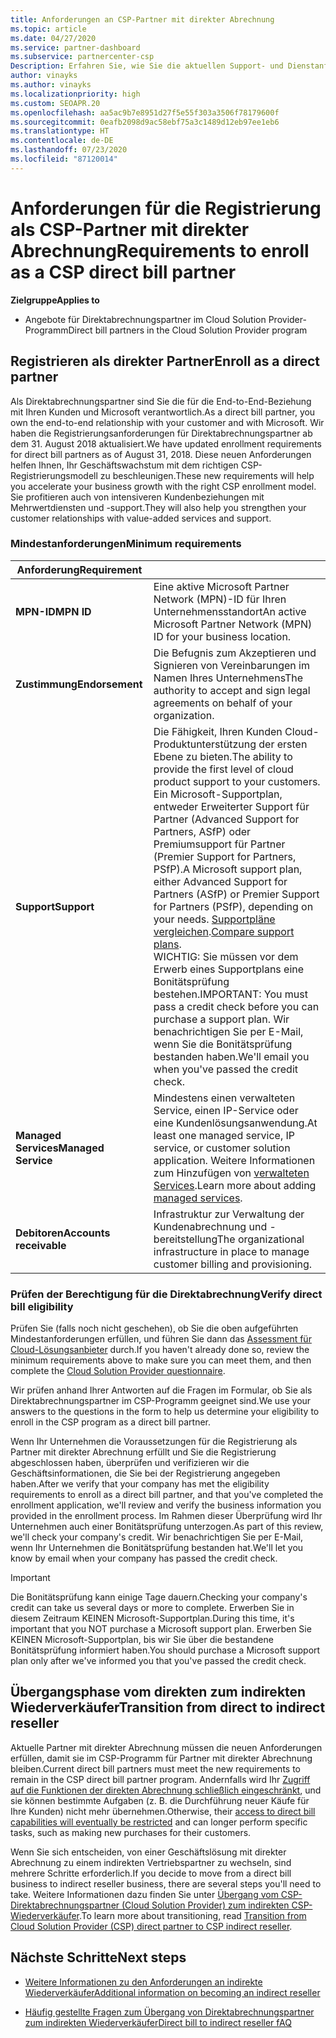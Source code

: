 ```yaml
---
title: Anforderungen an CSP-Partner mit direkter Abrechnung
ms.topic: article
ms.date: 04/27/2020
ms.service: partner-dashboard
ms.subservice: partnercenter-csp
Description: Erfahren Sie, wie Sie die aktuellen Support- und Dienstanforderungen erfüllen, um sich im Microsoft Cloud Solution Provider (CSP)-Programm als Partner mit direkter Abrechnung zu qualifizieren.
author: vinayks
ms.author: vinayks
ms.localizationpriority: high
ms.custom: SEOAPR.20
ms.openlocfilehash: aa5ac9b7e8951d27f5e55f303a3506f78179600f
ms.sourcegitcommit: 0eafb2098d9ac58ebf75a3c1489d12eb97ee1eb6
ms.translationtype: HT
ms.contentlocale: de-DE
ms.lasthandoff: 07/23/2020
ms.locfileid: "87120014"
---
```

# <a name="requirements-to-enroll-as-a-csp-direct-bill-partner"></a><span data-ttu-id="e7c23-103">Anforderungen für die Registrierung als CSP-Partner mit direkter Abrechnung</span><span class="sxs-lookup"><span data-stu-id="e7c23-103">Requirements to enroll as a CSP direct bill partner</span></span>

<span data-ttu-id="e7c23-104">**Zielgruppe**</span><span class="sxs-lookup"><span data-stu-id="e7c23-104">**Applies to**</span></span>

- <span data-ttu-id="e7c23-105">Angebote für Direktabrechnungspartner im Cloud Solution Provider-Programm</span><span class="sxs-lookup"><span data-stu-id="e7c23-105">Direct bill partners in the Cloud Solution Provider program</span></span>

## <a name="enroll-as-a-direct-partner"></a><span data-ttu-id="e7c23-106">Registrieren als direkter Partner</span><span class="sxs-lookup"><span data-stu-id="e7c23-106">Enroll as a direct partner</span></span>

<span data-ttu-id="e7c23-107">Als Direktabrechnungspartner sind Sie die für die End-to-End-Beziehung mit Ihren Kunden und Microsoft verantwortlich.</span><span class="sxs-lookup"><span data-stu-id="e7c23-107">As a direct bill partner, you own the end-to-end relationship with your customer and with Microsoft.</span></span> <span data-ttu-id="e7c23-108">Wir haben die Registrierungsanforderungen für Direktabrechnungspartner ab dem 31. August 2018 aktualisiert.</span><span class="sxs-lookup"><span data-stu-id="e7c23-108">We have updated enrollment requirements for direct bill partners as of August 31, 2018.</span></span> <span data-ttu-id="e7c23-109">Diese neuen Anforderungen helfen Ihnen, Ihr Geschäftswachstum mit dem richtigen CSP-Registrierungsmodell zu beschleunigen.</span><span class="sxs-lookup"><span data-stu-id="e7c23-109">These new requirements will help you accelerate your business growth with the right CSP enrollment model.</span></span> <span data-ttu-id="e7c23-110">Sie profitieren auch von intensiveren Kundenbeziehungen mit Mehrwertdiensten und -support.</span><span class="sxs-lookup"><span data-stu-id="e7c23-110">They will also help you strengthen your customer relationships with value-added services and support.</span></span>

### <a name="minimum-requirements"></a><span data-ttu-id="e7c23-111">Mindestanforderungen</span><span class="sxs-lookup"><span data-stu-id="e7c23-111">Minimum requirements</span></span>

|<span data-ttu-id="e7c23-112">**Anforderung**</span><span class="sxs-lookup"><span data-stu-id="e7c23-112">**Requirement**</span></span>|                             |
|--------------------------------|--------------------------------------------------------------|
|<span data-ttu-id="e7c23-113">**MPN-ID**</span><span class="sxs-lookup"><span data-stu-id="e7c23-113">**MPN ID**</span></span>   |<span data-ttu-id="e7c23-114">Eine aktive Microsoft Partner Network (MPN)-ID für Ihren Unternehmensstandort</span><span class="sxs-lookup"><span data-stu-id="e7c23-114">An active Microsoft Partner Network (MPN) ID for your business location.</span></span>    |
|<span data-ttu-id="e7c23-115">**Zustimmung**</span><span class="sxs-lookup"><span data-stu-id="e7c23-115">**Endorsement**</span></span>   |<span data-ttu-id="e7c23-116">Die Befugnis zum Akzeptieren und Signieren von Vereinbarungen im Namen Ihres Unternehmens</span><span class="sxs-lookup"><span data-stu-id="e7c23-116">The authority to accept and sign legal agreements on behalf of your organization.</span></span>|
|<span data-ttu-id="e7c23-117">**Support**</span><span class="sxs-lookup"><span data-stu-id="e7c23-117">**Support**</span></span>   |<span data-ttu-id="e7c23-118">Die Fähigkeit, Ihren Kunden Cloud-Produktunterstützung der ersten Ebene zu bieten.</span><span class="sxs-lookup"><span data-stu-id="e7c23-118">The ability to provide the first level of cloud product support to your customers.</span></span> <br/><span data-ttu-id="e7c23-119">Ein Microsoft-Supportplan, entweder Erweiterter Support für Partner (Advanced Support for Partners, ASfP) oder Premiumsupport für Partner (Premier Support for Partners, PSfP).</span><span class="sxs-lookup"><span data-stu-id="e7c23-119">A Microsoft support plan, either Advanced Support for Partners (ASfP) or Premier Support for Partners (PSfP), depending on your needs.</span></span> <span data-ttu-id="e7c23-120">[Supportpläne vergleichen](https://partner.microsoft.com/support/partnersupport).</span><span class="sxs-lookup"><span data-stu-id="e7c23-120">[Compare support plans](https://partner.microsoft.com/support/partnersupport).</span></span><br/> <span data-ttu-id="e7c23-121">WICHTIG: Sie müssen vor dem Erwerb eines Supportplans eine Bonitätsprüfung bestehen.</span><span class="sxs-lookup"><span data-stu-id="e7c23-121">IMPORTANT: You must pass a credit check before you can purchase a support plan.</span></span> <span data-ttu-id="e7c23-122">Wir benachrichtigen Sie per E-Mail, wenn Sie die Bonitätsprüfung bestanden haben.</span><span class="sxs-lookup"><span data-stu-id="e7c23-122">We'll email you when you've passed the credit check.</span></span> |
|<span data-ttu-id="e7c23-123">**Managed Services**</span><span class="sxs-lookup"><span data-stu-id="e7c23-123">**Managed Service**</span></span>   |<span data-ttu-id="e7c23-124">Mindestens einen verwalteten Service, einen IP-Service oder eine Kundenlösungsanwendung.</span><span class="sxs-lookup"><span data-stu-id="e7c23-124">At least one managed service, IP service, or customer solution application.</span></span> <span data-ttu-id="e7c23-125">Weitere Informationen zum Hinzufügen von [verwalteten Services](https://partner.microsoft.com/business-opportunities/managed-services-provider).</span><span class="sxs-lookup"><span data-stu-id="e7c23-125">Learn more about adding [managed services](https://partner.microsoft.com/business-opportunities/managed-services-provider).</span></span>|
|<span data-ttu-id="e7c23-126">**Debitoren**</span><span class="sxs-lookup"><span data-stu-id="e7c23-126">**Accounts receivable**</span></span> |<span data-ttu-id="e7c23-127">Infrastruktur zur Verwaltung der Kundenabrechnung und -bereitstellung</span><span class="sxs-lookup"><span data-stu-id="e7c23-127">The organizational infrastructure in place to manage customer billing and provisioning.</span></span>

### <a name="verify-direct-bill-eligibility"></a><span data-ttu-id="e7c23-128">Prüfen der Berechtigung für die Direktabrechnung</span><span class="sxs-lookup"><span data-stu-id="e7c23-128">Verify direct bill eligibility</span></span>

<span data-ttu-id="e7c23-129">Prüfen Sie (falls noch nicht geschehen), ob Sie die oben aufgeführten Mindestanforderungen erfüllen, und führen Sie dann das [Assessment für Cloud-Lösungsanbieter](https://partner.microsoft.com/cloud-solution-provider/assessment) durch.</span><span class="sxs-lookup"><span data-stu-id="e7c23-129">If you haven't already done so, review the minimum requirements above to make sure you can meet them, and then complete the [Cloud Solution Provider questionnaire](https://partner.microsoft.com/cloud-solution-provider/assessment).</span></span>

<span data-ttu-id="e7c23-130">Wir prüfen anhand Ihrer Antworten auf die Fragen im Formular, ob Sie als Direktabrechnungspartner im CSP-Programm geeignet sind.</span><span class="sxs-lookup"><span data-stu-id="e7c23-130">We use your answers to the questions in the form to help us determine your eligibility to enroll in the CSP program as a direct bill partner.</span></span>

<span data-ttu-id="e7c23-131">Wenn Ihr Unternehmen die Voraussetzungen für die Registrierung als Partner mit direkter Abrechnung erfüllt und Sie die Registrierung abgeschlossen haben, überprüfen und verifizieren wir die Geschäftsinformationen, die Sie bei der Registrierung angegeben haben.</span><span class="sxs-lookup"><span data-stu-id="e7c23-131">After we verify that your company has met the eligibility requirements to enroll as a direct bill partner, and that you've completed the enrollment application, we'll review and verify the business information you provided in the enrollment process.</span></span> <span data-ttu-id="e7c23-132">Im Rahmen dieser Überprüfung wird Ihr Unternehmen auch einer Bonitätsprüfung unterzogen.</span><span class="sxs-lookup"><span data-stu-id="e7c23-132">As part of this review, we'll check your company's credit.</span></span> <span data-ttu-id="e7c23-133">Wir benachrichtigen Sie per E-Mail, wenn Ihr Unternehmen die Bonitätsprüfung bestanden hat.</span><span class="sxs-lookup"><span data-stu-id="e7c23-133">We'll let you know by email when your company has passed the credit check.</span></span>

>[!IMPORTANT]
><span data-ttu-id="e7c23-134">Die Bonitätsprüfung kann einige Tage dauern.</span><span class="sxs-lookup"><span data-stu-id="e7c23-134">Checking your company's credit can take us several days or more to complete.</span></span> <span data-ttu-id="e7c23-135">Erwerben Sie in diesem Zeitraum KEINEN Microsoft-Supportplan.</span><span class="sxs-lookup"><span data-stu-id="e7c23-135">During this time, it's important that you NOT purchase a Microsoft support plan.</span></span> <span data-ttu-id="e7c23-136">Erwerben Sie KEINEN Microsoft-Supportplan, bis wir Sie über die bestandene Bonitätsprüfung informiert haben.</span><span class="sxs-lookup"><span data-stu-id="e7c23-136">You should purchase a Microsoft support plan only after we've informed you that you've passed the credit check.</span></span>

## <a name="transition-from-direct-to-indirect-reseller"></a><span data-ttu-id="e7c23-137">Übergangsphase vom direkten zum indirekten Wiederverkäufer</span><span class="sxs-lookup"><span data-stu-id="e7c23-137">Transition from direct to indirect reseller</span></span>

<span data-ttu-id="e7c23-138">Aktuelle Partner mit direkter Abrechnung müssen die neuen Anforderungen erfüllen, damit sie im CSP-Programm für Partner mit direkter Abrechnung bleiben.</span><span class="sxs-lookup"><span data-stu-id="e7c23-138">Current direct bill partners must meet the new requirements to remain in the CSP direct bill partner program.</span></span> <span data-ttu-id="e7c23-139">Andernfalls wird Ihr [Zugriff auf die Funktionen der direkten Abrechnung schließlich eingeschränkt](restricted-direct-bill-capabilities.md), und sie können bestimmte Aufgaben (z. B. die Durchführung neuer Käufe für Ihre Kunden) nicht mehr übernehmen.</span><span class="sxs-lookup"><span data-stu-id="e7c23-139">Otherwise, their [access to direct bill capabilities will eventually be restricted](restricted-direct-bill-capabilities.md) and can longer perform specific tasks, such as making new purchases for their customers.</span></span>

<span data-ttu-id="e7c23-140">Wenn Sie sich entscheiden, von einer Geschäftslösung mit direkter Abrechnung zu einem indirekten Vertriebspartner zu wechseln, sind mehrere Schritte erforderlich.</span><span class="sxs-lookup"><span data-stu-id="e7c23-140">If you decide to move from a direct bill business to indirect reseller business, there are several steps you'll need to take.</span></span> <span data-ttu-id="e7c23-141">Weitere Informationen dazu finden Sie unter [Übergang vom CSP-Direktabrechnungspartner (Cloud Solution Provider) zum indirekten CSP-Wiederverkäufer](transition-direct-to-indirect.md).</span><span class="sxs-lookup"><span data-stu-id="e7c23-141">To learn more about transitioning, read [Transition from Cloud Solution Provider (CSP) direct partner to CSP indirect reseller](transition-direct-to-indirect.md).</span></span>

## <a name="next-steps"></a><span data-ttu-id="e7c23-142">Nächste Schritte</span><span class="sxs-lookup"><span data-stu-id="e7c23-142">Next steps</span></span>

- [<span data-ttu-id="e7c23-143">Weitere Informationen zu den Anforderungen an indirekte Wiederverkäufer</span><span class="sxs-lookup"><span data-stu-id="e7c23-143">Additional information on becoming an indirect reseller</span></span>](https://assetsprod.microsoft.com/csp-directbill-to-indirect-transition.pdf)

- [<span data-ttu-id="e7c23-144">Häufig gestellte Fragen zum Übergang von Direktabrechnungspartner zum indirekten Wiederverkäufer</span><span class="sxs-lookup"><span data-stu-id="e7c23-144">Direct bill to indirect reseller fAQ</span></span>](https://assetsprod.microsoft.com/mpn/direct-bill-partner-faq.pdf)
